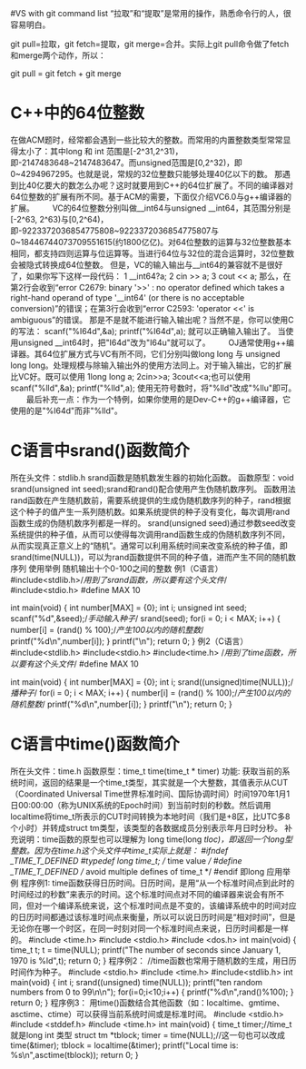 
#VS with git command list
“拉取”和“提取”是常用的操作，熟悉命令行的人，很容易明白。

git pull=拉取，git fetch=提取，git merge=合并。实际上git pull命令做了fetch和merge两个动作，所以：

git pull = git fetch + git merge

# C++中的64位整数
在做ACM题时，经常都会遇到一些比较大的整数。而常用的内置整数类型常常显得太小了：其中long 和 int 范围是[-2^31,2^31)，即-2147483648~2147483647。而unsigned范围是[0,2^32)，即0~4294967295。也就是说，常规的32位整数只能够处理40亿以下的数。
那遇到比40亿要大的数怎么办呢？这时就要用到C++的64位扩展了。不同的编译器对64位整数的扩展有所不同。基于ACM的需要，下面仅介绍VC6.0与g++编译器的扩展。
　　VC的64位整数分别叫做__int64与unsigned __int64，其范围分别是[-2^63, 2^63)与[0,2^64)，即-9223372036854775808~9223372036854775807与0~18446744073709551615(约1800亿亿)。对64位整数的运算与32位整数基本相同，都支持四则运算与位运算等。当进行64位与32位的混合运算时，32位整数会被隐式转换成64位整数。
但是，VC的输入输出与__int64的兼容就不是很好了，如果你写下这样一段代码：
1 __int64?a;
2 cin >> a;
3 cout << a;
那么，在第2行会收到“error C2679: binary '>>' : no operator defined which takes a right-hand operand of type '__int64' (or there is no acceptable conversion)”的错误；在第3行会收到“error C2593: 'operator <<' is ambiguous”的错误。
那是不是就不能进行输入输出呢？当然不是，你可以使用C的写法：
scanf("%I64d",&a);
printf("%I64d",a);
就可以正确输入输出了。
当使用unsigned __int64时，把"I64d"改为"I64u"就可以了。
　　OJ通常使用g++编译器。其64位扩展方式与VC有所不同，它们分别叫做long long 与 unsigned long long。处理规模与除输入输出外的使用方法同上。对于输入输出，它的扩展比VC好。既可以使用
1long long a;
2cin>>a;
3cout<<a;也可以使用
scanf("%lld",&a);
printf("%lld",a);
使用无符号数时，将"%lld"改成"%llu"即可。
　　最后补充一点：作为一个特例，如果你使用的是Dev-C++的g++编译器，它使用的是"%I64d"而非"%lld"。

# C语言中srand()函数简介
所在头文件：stdlib.h
srand函数是随机数发生器的初始化函数。
函数原型：void srand(unsigned int seed);srand和rand()配合使用产生伪随机数序列。
函数用法
rand函数在产生随机数前，需要系统提供的生成伪随机数序列的种子，rand根据这个种子的值产生一系列随机数。如果系统提供的种子没有变化，每次调用rand函数生成的伪随机数序列都是一样的。
srand(unsigned seed)通过参数seed改变系统提供的种子值，从而可以使得每次调用rand函数生成的伪随机数序列不同，从而实现真正意义上的“随机”。通常可以利用系统时间来改变系统的种子值，即srand(time(NULL))，可以为rand函数提供不同的种子值，进而产生不同的随机数序列
使用举例
随机输出十个0-100之间的整数 
例1（C语言）
#include<stdlib.h>/*用到了srand函数，所以要有这个头文件*/
#include<stdio.h>
#define MAX 10
 
int main(void)
{
int number[MAX] = {0};
int i;
unsigned int seed;
scanf("%d",&seed);/*手动输入种子*/
srand(seed);
for(i = 0; i < MAX; i++)
{
number[i] = (rand() % 100);/*产生100以内的随机整数*/
printf("%d\n",number[i]);
}
printf("\n");
return 0;
}
例2（C语言）
#include<stdlib.h>
#include<stdio.h>
#include<time.h> /*用到了time函数，所以要有这个头文件*/
#define MAX 10
 
int main(void)
{
int number[MAX] = {0};
int i;
srand((unsigned)time(NULL));/*播种子*/
for(i = 0; i < MAX; i++)
{
number[i] = (rand() % 100);/*产生100以内的随机整数*/
printf("%d\n",number[i]);
}
printf("\n");
return 0;
}

# C语言中time()函数简介
所在头文件：time.h
函数原型：time_t time(time_t * timer)
功能: 获取当前的系统时间，返回的结果是一个time_t类型，其实就是一个大整数，其值表示从CUT（Coordinated Universal Time世界标准时间、国际协调时间）时间1970年1月1日00:00:00（称为UNIX系统的Epoch时间）到当前时刻的秒数。然后调用localtime将time_t所表示的CUT时间转换为本地时间（我们是+8区，比UTC多8个小时）并转成struct tm类型，该类型的各数据成员分别表示年月日时分秒。
补充说明：time函数的原型也可以理解为 long time(long *tloc)，即返回一个long型整数。因为在time.h这个头文件中time_t实际上就是：
#ifndef  _TIME_T_DEFINED
#typedef  long time_t; /* time value */
#define  _TIME_T_DEFINED /* avoid multiple defines of time_t */
#endif
即long
应用举例
程序例1:
time函数获得日历时间。日历时间，是用“从一个标准时间点到此时的时间经过的秒数”来表示的时间。这个标准时间点对不同的编译器来说会有所不同，但对一个编译系统来说，这个标准时间点是不变的，该编译系统中的时间对应的日历时间都通过该标准时间点来衡量，所以可以说日历时间是“相对时间”，但是无论你在哪一个时区，在同一时刻对同一个标准时间点来说，日历时间都是一样的。
#include <time.h>
#include <stdio.h>
#include <dos.h>
int main(void)
{
time_t t; t = time(NULL);
printf("The number of seconds since January 1, 1970 is %ld",t);
return 0;
}
程序例2：
//time函数也常用于随机数的生成，用日历时间作为种子。
#include <stdio.h>
#include <time.h>
#include<stdlib.h>
int main(void)
{
int i;
srand((unsigned) time(NULL));
printf("ten random numbers from 0 to 99\n\n");
for(i=0;i<10;i++)
{
printf("%d\n",rand()%100);
}
return 0;
}
程序例3：
用time()函数结合其他函数（如：localtime、gmtime、asctime、ctime）可以获得当前系统时间或是标准时间。
#include <stdio.h>
#include <stddef.h>
#include <time.h>
int main(void)
{
time_t timer;//time_t就是long int 类型
struct tm *tblock;
timer = time(NULL);//这一句也可以改成time(&timer);
tblock = localtime(&timer);
printf("Local time is: %s\n",asctime(tblock));
return 0;
}

